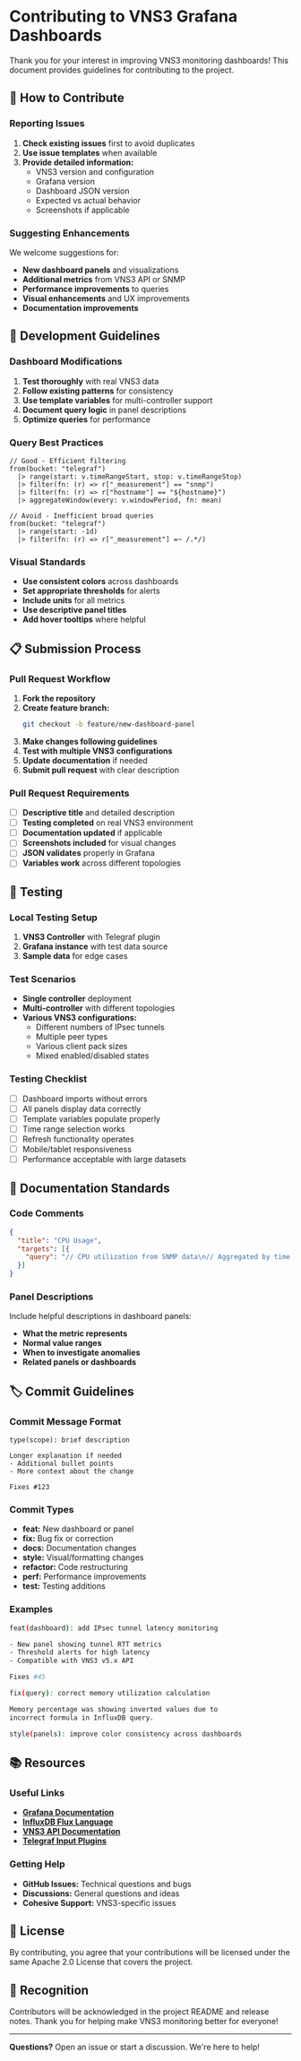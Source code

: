 # Contributing to VNS3 Grafana Dashboards

Thank you for your interest in improving VNS3 monitoring dashboards! This document provides guidelines for contributing to the project.

## 🤝 How to Contribute

### Reporting Issues

1. **Check existing issues** first to avoid duplicates
2. **Use issue templates** when available
3. **Provide detailed information:**
   - VNS3 version and configuration
   - Grafana version
   - Dashboard JSON version
   - Expected vs actual behavior
   - Screenshots if applicable

### Suggesting Enhancements

We welcome suggestions for:
- **New dashboard panels** and visualizations
- **Additional metrics** from VNS3 API or SNMP
- **Performance improvements** to queries
- **Visual enhancements** and UX improvements
- **Documentation improvements**

## 🔧 Development Guidelines

### Dashboard Modifications

1. **Test thoroughly** with real VNS3 data
2. **Follow existing patterns** for consistency
3. **Use template variables** for multi-controller support
4. **Document query logic** in panel descriptions
5. **Optimize queries** for performance

### Query Best Practices

```flux
// Good - Efficient filtering
from(bucket: "telegraf")
  |> range(start: v.timeRangeStart, stop: v.timeRangeStop)
  |> filter(fn: (r) => r["_measurement"] == "snmp")
  |> filter(fn: (r) => r["hostname"] == "${hostname}")
  |> aggregateWindow(every: v.windowPeriod, fn: mean)

// Avoid - Inefficient broad queries
from(bucket: "telegraf")
  |> range(start: -1d)
  |> filter(fn: (r) => r["_measurement"] =~ /.*/)
```

### Visual Standards

- **Use consistent colors** across dashboards
- **Set appropriate thresholds** for alerts
- **Include units** for all metrics
- **Use descriptive panel titles**
- **Add hover tooltips** where helpful

## 📋 Submission Process

### Pull Request Workflow

1. **Fork the repository**
2. **Create feature branch:**
   ```bash
   git checkout -b feature/new-dashboard-panel
   ```
3. **Make changes following guidelines**
4. **Test with multiple VNS3 configurations**
5. **Update documentation** if needed
6. **Submit pull request** with clear description

### Pull Request Requirements

- [ ] **Descriptive title** and detailed description
- [ ] **Testing completed** on real VNS3 environment
- [ ] **Documentation updated** if applicable
- [ ] **Screenshots included** for visual changes
- [ ] **JSON validates** properly in Grafana
- [ ] **Variables work** across different topologies

## 🧪 Testing

### Local Testing Setup

1. **VNS3 Controller** with Telegraf plugin
2. **Grafana instance** with test data source
3. **Sample data** for edge cases

### Test Scenarios

- **Single controller** deployment
- **Multi-controller** with different topologies
- **Various VNS3 configurations:**
  - Different numbers of IPsec tunnels
  - Multiple peer types
  - Various client pack sizes
  - Mixed enabled/disabled states

### Testing Checklist

- [ ] Dashboard imports without errors
- [ ] All panels display data correctly
- [ ] Template variables populate properly
- [ ] Time range selection works
- [ ] Refresh functionality operates
- [ ] Mobile/tablet responsiveness
- [ ] Performance acceptable with large datasets

## 📝 Documentation Standards

### Code Comments

```json
{
  "title": "CPU Usage",
  "targets": [{
    "query": "// CPU utilization from SNMP data\n// Aggregated by time window for performance\nfrom(bucket: \"telegraf\")..."
  }]
}
```

### Panel Descriptions

Include helpful descriptions in dashboard panels:
- **What the metric represents**
- **Normal value ranges**
- **When to investigate anomalies**
- **Related panels or dashboards**

## 🏷️ Commit Guidelines

### Commit Message Format

```
type(scope): brief description

Longer explanation if needed
- Additional bullet points
- More context about the change

Fixes #123
```

### Commit Types

- **feat:** New dashboard or panel
- **fix:** Bug fix or correction
- **docs:** Documentation changes
- **style:** Visual/formatting changes
- **refactor:** Code restructuring
- **perf:** Performance improvements
- **test:** Testing additions

### Examples

```bash
feat(dashboard): add IPsec tunnel latency monitoring

- New panel showing tunnel RTT metrics
- Threshold alerts for high latency
- Compatible with VNS3 v5.x API

Fixes #45

fix(query): correct memory utilization calculation

Memory percentage was showing inverted values due to
incorrect formula in InfluxDB query.

style(panels): improve color consistency across dashboards
```

## 📚 Resources

### Useful Links

- **[Grafana Documentation](https://grafana.com/docs/)**
- **[InfluxDB Flux Language](https://docs.influxdata.com/influxdb/v2/query-data/flux/)**
- **[VNS3 API Documentation](https://docs.cohesive.net/)**
- **[Telegraf Input Plugins](https://docs.influxdata.com/telegraf/v1/plugins/#input-plugins)**

### Getting Help

- **GitHub Issues:** Technical questions and bugs
- **Discussions:** General questions and ideas
- **Cohesive Support:** VNS3-specific issues

## 📄 License

By contributing, you agree that your contributions will be licensed under the same Apache 2.0 License that covers the project.

## 🙏 Recognition

Contributors will be acknowledged in the project README and release notes. Thank you for helping make VNS3 monitoring better for everyone!

---

**Questions?** Open an issue or start a discussion. We're here to help!